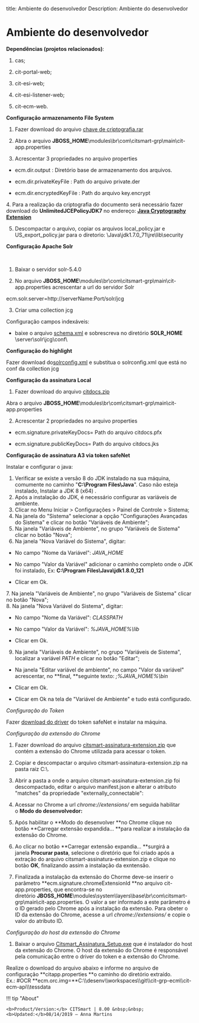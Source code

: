 title: Ambiente do desenvolvedor
Description: Ambiente do desenvolvedor

# Ambiente do desenvolvedor

**Dependências (projetos relacionados)**:

1.  cas;​​

2.  ​cit-portal-web; ​​

3.  cit-esi-web;

4.  cit-esi-listener-web;

5.  cit-ecm-web.

**Configuração armazenamento File System​**

1. Fazer download do arquivo [chave de
criptografia.rar](http://portalcdi.centralit.com.br/sites/filialgoiania/arquitetura/SiteAssets/wikiclportal/Configura%C3%A7%C3%A3o%20do%20ambiente%20SIGAD/chave.rar)​

2. ​​​​Abra o
arquivo **JBOSS_HOME**\\modules\\br\\com\\citsmart-grp\\main\\cit-app.properties

3. Acrescentar 3 propriedades no arquivo properties​

-   ecm.dir.output : Diretório base de armazenamento dos arquivos.

-   ecm.dir.privateKeyFile : Path do arquivo private.der​​​

-   ecm.dir.encryptedKeyFile : Path do arquivo key.encrypt

​4. Para a realização da criptografia do documento será necessário fazer download
do **UnlimitedJCEPolicyJDK7** no endereço: **[Java Cryptography
Extension](http://www.oracle.com/technetwork/pt/java/javase/downloads/jce-7-download-432124.html)**

5. Descompactar o arquivo, copiar os arquivos local_policy.jar e
US_export_policy.jar​​ para o diretorio: \\Java\\jdk1.7.0_71\\jre\\lib\\security​​​

**​​​​​Configuração Apache Solr**

​​

1. Baixar o servidor solr-5.4.0​​

2. No
arquivo **JBOSS_HOME**\\modules\\br\\com\\citsmart-grp\\main\\cit-app.properties
acrescentar a url do servidor Solr

ecm.solr.server=http://serverName:Port/solr/jcg

3. Criar uma collection jcg   
  
Configuração campos indexáveis:

-   baixe o
    arquivo [schema.xml](http://portalcdi.centralit.com.br/sites/filialgoiania/arquitetura/SiteAssets/wikiclportal/Configura%C3%A7%C3%A3o%20do%20ambiente%20DOCS/schema.xml) e
    sobrescreva no diretório **SOLR_HOME**​\\server\\solr\\jcg\\conf\\

**Configuração do highlight​**

Fazer download
do[solrconfig.xml](http://portalcdi.centralit.com.br/sites/filialgoiania/arquitetura/SiteAssets/wikiclportal/Configura%C3%A7%C3%A3o%20do%20ambiente%20SIGAD/solrconfig.xml) e
substitua o solrconfig.xml que está no conf da collection jcg​

**Configuração da assinatura Local**

1. Fazer download do arquivo
​[citdocs.zip](http://portalcdi.centralit.com.br/sites/filialgoiania/arquitetura/SiteAssets/wikiclportal/Configura%C3%A7%C3%A3o%20do%20ambiente%20DOCS/citdocs.zip)

​​​​Abra o
arquivo **JBOSS_HOME**\\modules\\br\\com\\citsmart-grp\\main\\cit-app.properties

2. Acrescentar 2 propriedades no arquivo properties​

-   ecm.signature.privateKeyDocs= Path do arquivo citdocs.pfx

-   ecm.signature.publicKeyDocs= Path do arquivo citdocs.jks​

​**Configuração de assinatura A3 via token safeNet​**

​Instalar e configurar o java​:

1. Verificar se existe a versão 8 do JDK instalado na sua máquina, comumente no
caminho "**C:\\Program Files\\Java**". Caso não esteja instalado, Instalar a JDK
8 (x64) .  
2. Após a instalação do JDK, é necessário configurar as variáveis de ambiente.​  
3. Clicar no Menu Iniciar \> Configurações \> Painel de Controle \> Sistema;  
4. Na janela do "Sistema" ​selecionar a opção "Configurações Avançadas do
Sistema" e clicar no botão "Variáveis de Ambiente";
5. Na janela "Variáveis de Ambiente", no grupo "Variáveis de Sistema" clicar no
botão "Nova";​  
6. Na janela "Nova Variável do Sistema", digitar:

-   No campo "Nome da Variável": *JAVA_HOME*

-   No campo "Valor da Variável" adicionar o caminho completo onde o JDK foi
    instalado, Ex: **C:\\Program Files\\Java\\jdk1.8.0_121**

-   ​Clicar em Ok.

7.​ Na janela "Variáveis de Ambiente", no grupo "Variáveis de Sistema" clicar no
botão "Nova";​  
8. Na janela "Nova Variável do Sistema", digitar:

-   No campo "Nome da Variável": *CLASSPATH*

-   No campo "Valor da Variável": *%JAVA_HOME%\\lib​*

-   ​Clicar em Ok.​

  
9. Na janela "Variáveis de Ambiente", no grupo "Variáveis de Sistema", localizar
a variável *PATH* e clicar no botão "Editar";​

-   Na janela "Editar variável de ambiente", no campo "Valor da variável"
    acrescentar, no **final, **seguinte texto: *;%JAVA_HOME%\\bin*

-   ​Clicar em Ok.​​​​​

-   ​Clicar em Ok na tela de "Variável de Ambiente" e tudo está configurado.


  
*Configuração do Token​*

Fazer [downlo​ad do
driver](https://www.certisign.com.br/atendimento-suporte/downloads/tokens/windows) do
token safeNet e instalar na máquina.

*Configuração da extensão do Chrome*

1.  Fazer download do
    arquivo [citsmart-assinatura-extension.zip](http://redmine-cdi.centralit.com.br/dmsf/files/852/view) que
    contém a extensão do Chrome utilizada para acessar o token.

2.  Copiar e descompactar o arquivo citsmart-assinatura-extension.zip na pasta
    raiz C:\\.

3.  Abrir a pasta a onde o arquivo citsmart-assinatura-extension.zip foi
    descompactado, editar o arquivo manifest.json e alterar o atributo "matches"
    da propriedade "externally_connectable":

4.  Acessar no Chrome a url *chrome://extensions/* em seguida habilitar o **Modo
    do desenvolvedor:** 

5.  Após habilitar o **Modo do desenvolver **no Chrome clique no
    botão **Carregar extensão expandida... **para realizar a instalação da
    extensão do Chrome.

6.  Ao clicar no botão **Carregar extensão expandia... **surgirá a
    janela **Procurar pasta**, selecione o diretório que foi criado após a
    extração do arquivo citsmart-assinatura-extension.zip e clique no
    botão **OK**, finalizando assim a instalação da exntensão.

7.  Finalizada a instalação da extensão do Chorme deve-se inserir o
    parâmetro **ecm.signature.chromeExtensionId **no arquivo cit-app.properties,
    que encontra-se no
    diretório **JBOSS_HOME**\\modules\\system\\layers\\base\\br\\com\\citsmart-grp\\main\\cit-app.properties.
    O valor a ser informado a este parâmetro é o ID gerado pelo Chrome após a
    instalação da extensão. Para obeter o ID da extensão do Chrome, acesse a
    url *chrome://extensions/* e copie o valor do atributo ID.

*Configuração do host da extensão do Chrome*

1.  Baixar o
    arquivo [Citsmart_Assinatura_Setup.exe](http://redmine-cdi.centralit.com.br/dmsf/files/859/view) que
    é instalador do host da extensão do Chrome. O host da extensão do Chrome é
    responsável pela comunicação entre o driver do token e a extensão do
    Chrome. 

Realize o download do arquivo ​abaixo e informe no arquivo de
configuração **citapp.properties **​o caminho do diretório extraído.   
Ex.:
\#OCR **ecm.orc.img=**C:\\\\desenv\\\\workspaces\\\\git\\\\cit-grp-ecm\\\\cit-ecm-api\\\\tessdata


!!! tip "About"

    <b>Product/Version:</b> CITSmart | 8.00 &nbsp;&nbsp;
    <b>Updated:</b>08/14/2019 – Anna Martins
